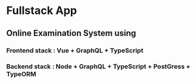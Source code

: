 # Fullstack App

## Online Examination System using 

### Frontend stack : Vue + GraphQL + TypeScript
### Backend stack : Node + GraphQL + TypeScript + PostGress + TypeORM
